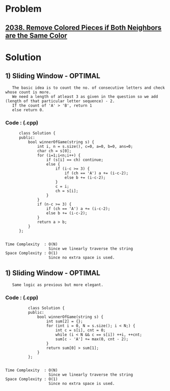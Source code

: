 # Problem

## [2038. Remove Colored Pieces if Both Neighbors are the Same Color](https://leetcode.com/problems/remove-colored-pieces-if-both-neighbors-are-the-same-color/)


# Solution 

## 1) Sliding Window - OPTIMAL
       
       The basic idea is to count the no. of consecutive letters and check whose count is more.
       We need a length of atleast 3 as given in the question so we add (length of that particular letter sequence) - 2.
       If the count of 'A' > 'B', return 1
       else return 0.
    

   ### Code : (.cpp)
    
          class Solution {
          public:
              bool winnerOfGame(string s) {
                  int i, n = s.size(), c=0, a=0, b=0, ans=0;
                  char ch = s[0];
                  for (i=1;i<n;i++) {
                      if (s[i] == ch) continue;
                      else {
                          if (i-c >= 3) {
                              if (ch == 'A') a += (i-c-2);
                              else b += (i-c-2);
                          }
                          c = i;
                          ch = s[i];
                      }
                  }
                  if (n-c >= 3) {
                      if (ch == 'A') a += (i-c-2);
                      else b += (i-c-2);
                  }
                  return a > b;
              }
          };
    
    
    Time Complexity  : O(N)
                       Since we linearly traverse the string
    Space Complexity : O(1)
                       Since no extra space is used.
                

## 1) Sliding Window - OPTIMAL
       
       Same logic as previous but more elegant.
    

   ### Code : (.cpp)
    
              class Solution {
              public:
                  bool winnerOfGame(string s) {
                      int sum[2] = {};
                      for (int i = 0, N = s.size(); i < N;) {
                          int c = s[i], cnt = 0;
                          while (i < N && c == s[i]) ++i, ++cnt;
                          sum[c - 'A'] += max(0, cnt - 2);
                      }
                      return sum[0] > sum[1];
                  }
              };
    
    
    Time Complexity  : O(N)
                       Since we linearly traverse the string
    Space Complexity : O(1)
                       Since no extra space is used.
                
